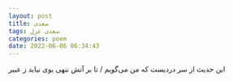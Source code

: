 ```yaml
---
layout: post
title: سعدی
tags: سعدی غزل
categories: poem
date: 2022-06-06 06:34:43
---
```


این حدیث از سر دردیست که من می‌گویم / تا بر آتش ننهی بوی نیاید ز عبیر
